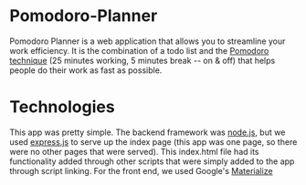 # Pomodoro-Planner

Pomodoro Planner is a web application that allows you to streamline your work efficiency. It is the combination of a todo list and the [Pomodoro technique](https://en.wikipedia.org/wiki/Pomodoro_Technique "Pomodoro Technique Wikipedia") (25 minutes working, 5 minutes break -- on & off) that helps people do their work as fast as possible.

# Technologies

This app was pretty simple. The backend framework was [node.js](https://nodejs.org/en/ "Node.js Official Website"), but we used [express.js](https://expressjs.com/ "Express.js Official Website") to serve up the index page (this app was one page, so there were no other pages that were served). This index.html file had its functionality added through other scripts that were simply added to the app through script linking. For the front end, we used Google's [Materialize](http://materializecss.com/ "Materialize Official Website")
